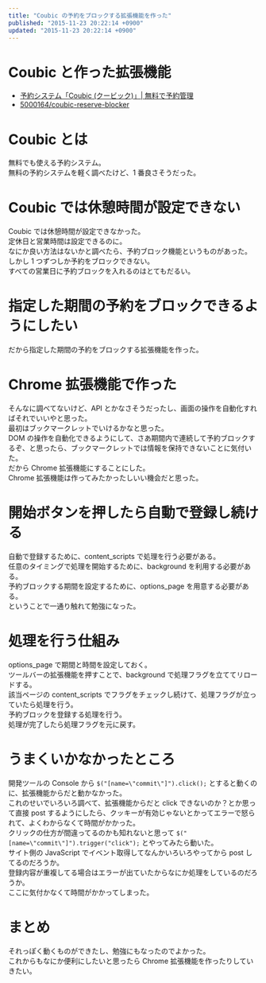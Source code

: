 ```yaml
---
title: "Coubic の予約をブロックする拡張機能を作った"
published: "2015-11-23 20:22:14 +0900"
updated: "2015-11-23 20:22:14 +0900"
---
```


# Coubic と作った拡張機能

- [予約システム「Coubic (クービック)」| 無料で予約管理](https://coubic.com/)
- [5000164/coubic-reserve-blocker](https://github.com/5000164/coubic-reserve-blocker)

# Coubic とは

無料でも使える予約システム。  
無料の予約システムを軽く調べたけど、1 番良さそうだった。

# Coubic では休憩時間が設定できない

Coubic では休憩時間が設定できなかった。  
定休日と営業時間は設定できるのに。  
なにか良い方法はないかと調べたら、予約ブロック機能というものがあった。  
しかし 1 つずつしか予約をブロックできない。  
すべての営業日に予約ブロックを入れるのはとてもだるい。

# 指定した期間の予約をブロックできるようにしたい

だから指定した期間の予約をブロックする拡張機能を作った。

# Chrome 拡張機能で作った

そんなに調べてないけど、API とかなさそうだったし、画面の操作を自動化すればそれでいいやと思った。  
最初はブックマークレットでいけるかなと思った。  
DOM の操作を自動化できるようにして、さあ期間内で連続して予約ブロックするぞ、と思ったら、ブックマークレットでは情報を保持できないことに気付いた。  
だから Chrome 拡張機能にすることにした。  
Chrome 拡張機能は作ってみたかったしいい機会だと思った。

# 開始ボタンを押したら自動で登録し続ける

自動で登録するために、content_scripts で処理を行う必要がある。  
任意のタイミングで処理を開始するために、background を利用する必要がある。  
予約ブロックする期間を設定するために、options_page を用意する必要がある。  
ということで一通り触れて勉強になった。

# 処理を行う仕組み

options_page で期間と時間を設定しておく。  
ツールバーの拡張機能を押すことで、background で処理フラグを立ててリロードする。  
該当ページの content_scripts でフラグをチェックし続けて、処理フラグが立っていたら処理を行う。  
予約ブロックを登録する処理を行う。  
処理が完了したら処理フラグを元に戻す。

# うまくいかなかったところ

開発ツールの Console から `$("[name=\"commit\"]").click();` とすると動くのに、拡張機能からだと動かなかった。  
これのせいでいろいろ調べて、拡張機能からだと click できないのか？とか思って直接 post するようにしたら、クッキーが有効じゃないとかってエラーで怒られて、よくわからなくて時間がかかった。  
クリックの仕方が間違ってるのかも知れないと思って `$("[name=\"commit\"]").trigger("click");` とやってみたら動いた。  
サイト側の JavaScript でイベント取得してなんかいろいろやってから post してるのだろうか。  
登録内容が重複してる場合はエラーが出ていたからなにか処理をしているのだろうか。  
ここに気付かなくて時間がかかってしまった。

# まとめ

それっぽく動くものができたし、勉強にもなったのでよかった。  
これからもなにか便利にしたいと思ったら Chrome 拡張機能を作ったりしていきたい。
